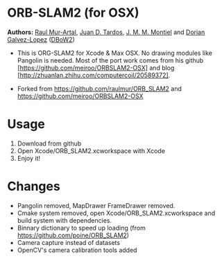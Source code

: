 # ORB-SLAM2 (for OSX)
**Authors:** [Raul Mur-Artal](http://webdiis.unizar.es/~raulmur/), [Juan D. Tardos](http://webdiis.unizar.es/~jdtardos/), [J. M. M. Montiel](http://webdiis.unizar.es/~josemari/) and [Dorian Galvez-Lopez](http://doriangalvez.com/) ([DBoW2](https://github.com/dorian3d/DBoW2))

* This is ORG-SLAM2 for Xcode & Max OSX. No drawing modules like Pangolin is needed.
Most of the port work comes from his github [https://github.com/meiroo/ORBSLAM2-OSX] and blog [http://zhuanlan.zhihu.com/computercoil/20589372].

* Forked from https://github.com/raulmur/ORB_SLAM2 and https://github.com/meiroo/ORBSLAM2-OSX

# Usage
1. Download from github
2. Open Xcode/ORB_SLAM2.xcworkspace with Xcode
3. Enjoy it!

# Changes
* Pangolin removed, MapDrawer FrameDrawer removed.
* Cmake system removed, open Xcode/ORB_SLAM2.xcworkspace and build system with dependencies.
* Binnary dictionary to speed up loading (from https://github.com/poine/ORB_SLAM2)
* Camera capture instead of datasets
* OpenCV's camera calibration tools added 
